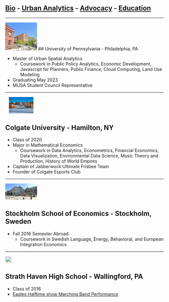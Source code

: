 ## [Bio](/index.md) - [Urban Analytics](/portfolio.md) - [Advocacy](/advocacy.md) - [Education](/education.md) 

---

<img src="images/penn.png?raw=true" width="20%" height="15%"/>
## University of Pennsylvania - Philadelphia, PA
  
- Master of Urban Spatial Analytics
  - Coursework in Public Policy Analytics, Economic Development, Javascript for Planners, Public Finance, Cloud Computing, Land Use Modeling
- Graduating May 2023
- MUSA Student Council Representative 

---

<img src="images/gate.jpg?raw=true" width="20%" height="15%"/>

## Colgate University - Hamilton, NY

- Class of 2020
- Major in Mathematical Economics
  - Coursework in Data Analytics, Econometrics, Financial Economics, Data Visualization, Environmental Data Science, Music Theory and Production, History of World Empires
- Captain of Jabberwock Ultimate Frisbee Team
- Founder of Colgate Esports Club

---

<img src="images/sse.png?raw=true" width="20%" height="15%"/>
  
## Stockholm School of Economics - Stockholm, Sweden
  
- Fall 2018 Semester Abroad
  - Coursework in Swedish Language, Energy, Behavioral, and European Integration Economics
  
---  
  
<img src="images/shhs.jpg?raw=true" width="20%" height="15%"/>

## Strath Haven High School - Wallingford, PA
- Class of 2016
- [Eagles Halftime show Marching Band Performance](https://www.youtube.com/watch?v=MP2Nelf25aA&ab_channel=NancyFullam)
